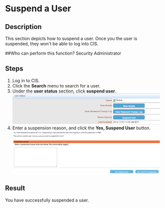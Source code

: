 # Suspend a User
## Description
This section depicts how to suspend a user. Once you the user is suspended, they won't be able to log into CIS.

##Who can perform this function?
Security Administrator

## Steps
1. Log in to CIS.
2. Click the **Search** menu to search for a user.
3. Under the **user status** section, click **suspend user**.
![](su-3.png)
4. Enter a suspension reason, and click the **Yes, Suspend User** button.
![](su-4.png)

## Result
You have successfully suspended a user.



